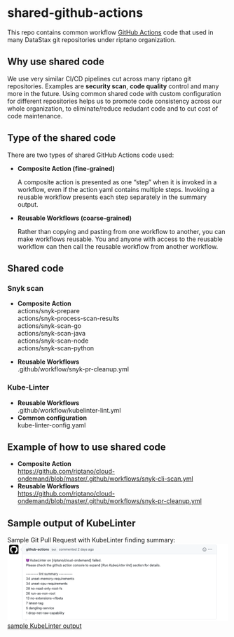 # shared-github-actions   
  
This repo contains common workflow [GitHub Actions](https://github.com/features/actions) code that used in many DataStax git repositories under riptano organization.

## Why use shared code
We use very similar CI/CD pipelines cut across many riptano git repositories. Examples are **security scan**, **code quality** control and many more in the future.  Using common shared code with custom configuration for different repositories helps us to promote code consistency across our whole organization, to eliminate/reduce redudant code and to cut cost of code maintenance.

## Type of the shared code
There are two types of shared GitHub Actions code used:
 - **Composite Action (fine-grained)**

     A composite action is presented as one “step” when it is invoked in a workflow, even if the action yaml contains multiple steps. Invoking a reusable workflow presents each step separately in the summary output. 

 - **Reusable Workflows (coarse-grained)**

     Rather than copying and pasting from one workflow to another, you can make workflows reusable. You and anyone with access to the reusable workflow can then call the reusable workflow from another workflow.

## Shared code
### Snyk scan
  - **Composite Action**  
        actions/snyk-prepare  
        actions/snyk-process-scan-results  
        actions/snyk-scan-go  
        actions/snyk-scan-java  
        actions/snyk-scan-node  
        actions/snyk-scan-python  

  - **Reusable Workflows**  
        .github/workflow/snyk-pr-cleanup.yml  
### Kube-Linter
  - **Reusable Workflows**  
        .github/workflow/kubelinter-lint.yml  
  - **Common configuration**   
        kube-linter-config.yaml  

## Example of how to use shared code
  - **Composite Action**  
    https://github.com/riptano/cloud-ondemand/blob/master/.github/workflows/snyk-cli-scan.yml
  - **Reusable Workflows**  
    https://github.com/riptano/cloud-ondemand/blob/master/.github/workflows/snyk-pr-cleanup.yml

## Sample output of KubeLinter 
Sample Git Pull Request with KubeLinter finding summary:    
![PR screenshot](docs/Kube-Linter-sample.png)  
[sample KubeLinter output](docs/kube-lint-sample-out.txt)  
